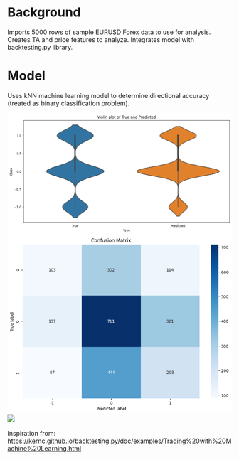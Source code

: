 # Background
Imports 5000 rows of sample EURUSD Forex data to use for analysis. Creates TA and price features to analyze. Integrates model with backtesting.py library.

# Model
Uses kNN machine learning model to determine directional accuracy (treated as binary classification problem).

![](violinplot.png)
![](confusionmatrix.png)
![](tradingreturns.png)

Inspiration from: https://kernc.github.io/backtesting.py/doc/examples/Trading%20with%20Machine%20Learning.html
